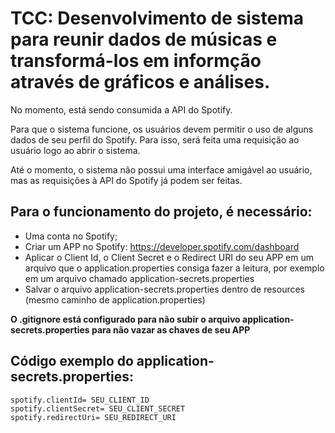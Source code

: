 # TCC: Desenvolvimento de sistema para reunir dados de músicas e transformá-los em informção através de gráficos e análises.

 No momento, está sendo consumida a API do Spotify.
 
 Para que o sistema funcione, os usuários devem permitir o uso de alguns dados de seu perfil do Spotify. Para isso, será feita uma requisição ao usuário logo ao abrir o sistema.

 Até o momento, o sistema não possui uma interface amigável ao usuário, mas as requisições à API do Spotify já podem ser feitas.

 ## Para o funcionamento do projeto, é necessário:
 - Uma conta no Spotify;
 - Criar um APP no Spotify: https://developer.spotify.com/dashboard
 - Aplicar o Client Id, o Client Secret e o Redirect URI do seu APP em um arquivo que o application.properties consiga fazer a leitura, por exemplo em um arquivo chamado application-secrets.properties
 - Salvar o arquivo application-secrets.properties dentro de resources (mesmo caminho de application.properties)

**O .gitignore está configurado para não subir o arquivo application-secrets.properties para não vazar as chaves de seu APP**

 ## Código exemplo do application-secrets.properties:

 ```
 spotify.clientId= SEU_CLIENT_ID
 spotify.clientSecret= SEU_CLIENT_SECRET
 spotify.redirectUri= SEU_REDIRECT_URI
 ```
